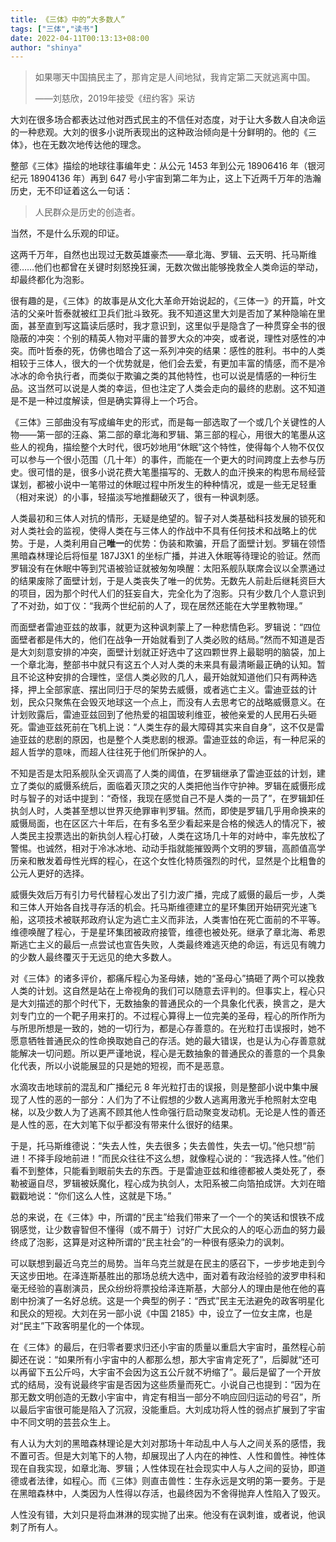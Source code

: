 ```yaml
---
title: 《三体》中的“大多数人”
tags: ["三体","读书"]
date: 2022-04-11T00:13:13+08:00
author: "shinya"
---
```


> 如果哪天中国搞民主了，那肯定是人间地狱，我肯定第二天就逃离中国。
> 
> ——刘慈欣，2019年接受《纽约客》采访

大刘在很多场合都表达过他对西式民主的不信任对态度，对于让大多数人自决命运的一种悲观。大刘的很多小说所表现出的这种政治倾向是十分鲜明的。他的《三体》，也在无数次地传达他的理念。

整部《三体》描绘的地球往事编年史：从公元 1453 年到公元 18906416 年（银河纪元 18904136 年）再到 647 号小宇宙到第二年为止，这上下近两千万年的浩瀚历史，无不印证着这么一句话：

> 人民群众是历史的创造者。

当然，不是什么乐观的印证。

这两千万年，自然也出现过无数英雄豪杰——章北海、罗辑、云天明、托马斯维德……他们也都曾在关键时刻怒挽狂澜，无数次做出能够挽救全人类命运的举动，却最终都化为泡影。

很有趣的是，《三体》的故事是从文化大革命开始说起的，《三体一》的开篇，叶文洁的父亲叶哲泰就被红卫兵们批斗致死。我不知道这里大刘是否加了某种隐喻在里面，甚至直到写这篇读后感时，我才意识到，这里似乎是隐含了一种贯穿全书的很隐蔽的冲突：个别的精英人物对平庸的普罗大众的冲突，或者说，理性对感性的冲突。而叶哲泰的死，仿佛也暗合了这一系列冲突的结果：感性的胜利。书中的人类相较于三体人，很大的一个优势就是，他们会去爱，有更加丰富的情感，而不是冷冰冰的命令执行者，而类似于欺骗之类的其他特性，也可以说是情感的一种衍生品。这当然可以说是人类的幸运，但也注定了人类会走向的最终的悲剧。这不知道是不是一种过度解读，但是确实算得上一个巧合。

《三体》三部曲没有写成编年史的形式，而是每一部选取了一个或几个关键性的人物——第一部的汪淼、第二部的章北海和罗辑、第三部的程心，用很大的笔墨从这些人的视角，描绘整个大时代，很巧妙地用“休眠”这个特性，使得每个人物不仅仅可以参与一个很小范围（几十年）的事件，而能在一个更大的时间跨度上去参与历史。很可惜的是，很多小说花费大笔墨描写的、无数人的血汗换来的构思布局经营谋划，都被小说中一笔带过的休眠过程中所发生的种种情况，或是一些无足轻重（相对来说）的小事，轻描淡写地推翻破灭了，很有一种讽刺感。

人类最初和三体人对抗的情形，无疑是绝望的。智子对人类基础科技发展的锁死和对人类社会的监视，使得人类在与三体人的作战中不具有任何技术和战略上的优势。于是，人类利用自己**唯一**的优势：伪装和欺骗，开启了面壁计划。罗辑在领悟黑暗森林理论后将恒星 187J3X1 的坐标广播，并进入休眠等待理论的验证。然而罗辑没有在休眠中等到咒语被验证就被匆匆唤醒：太阳系舰队联席会议以全票通过的结果废除了面壁计划，于是人类丧失了唯一的优势。无数先人前赴后继耗资巨大的项目，因为那个时代人们的狂妄自大，完全化为了泡影。只有少数几个人意识到了不对劲，如丁仪：“我两个世纪前的人了，现在居然还能在大学里教物理。”

而面壁者雷迪亚兹的故事，就更为这种讽刺蒙上了一种悲情色彩。罗辑说：“四位面壁者都是伟大的，他们在战争一开始就看到了人类必败的结局。”然而不知道是否是大刘刻意安排的冲突，面壁计划就正好选中了这四颗世界上最聪明的脑袋，加上一个章北海，整部书中就只有这五个人对人类的未来具有最清晰最正确的认知。暂且不论这种安排的合理性，坚信人类必败的几人，最开始就知道他们只有两种选择，押上全部家底、摆出同归于尽的架势去威慑，或者逃亡主义。雷迪亚兹的计划，民众只聚焦在会毁灭地球这一个点上，而没有人去思考它的战略威慑意义。在计划败露后，雷迪亚兹回到了他热爱的祖国玻利维亚，被他亲爱的人民用石头砸死。雷迪亚兹死前在飞机上说：“人类生存的最大障碍其实来自自身”，这不仅是雷迪亚兹的悲剧的原因，也是整个人类悲剧的根源。雷迪亚兹的命运，有一种尼采的超人哲学的意味，而超人往往死于他们所保护的人。

不知是否是太阳系舰队全灭调高了人类的阈值，在罗辑继承了雷迪亚兹的计划，建立了类似的威慑系统后，面临着灭顶之灾的人类把他当作守护神。罗辑在威慑形成时与智子的对话中提到：“奇怪，我现在感觉自己不是人类的一员了”，在罗辑卸任执剑人时，人类甚至想以世界灭绝罪审判罗辑。然而，即使是罗辑几乎用命换来的威慑局面，也在区区六十年后，在有多名至少看起来是合格的候选人的情况下，被人类民主投票选出的新执剑人程心打破，人类在这场几十年的对峙中，率先放松了警惕。也诚然，相对于冷冰冰地、动动手指就能摧毁两个文明的罗辑，高颜值高学历亲和散发着母性光辉的程心，在这个女性化特质强烈的时代，显然是个比粗鲁的公元人更好的选择。

威慑失效后万有引力号代替程心发出了引力波广播，完成了威慑的最后一步，人类和三体人开始各自找寻存活的机会。托马斯维德建立的星环集团开始研究光速飞船，这项技术被联邦政府认定为逃亡主义而非法，人类害怕在死亡面前的不平等。维德唤醒了程心，于是星环集团被政府接管，维德也被处死。继承了章北海、希恩斯逃亡主义的最后一点尝试也宣告失败，人类最终难逃灭绝的命运，有远见有魄力的少数人最终覆灭于无远见的绝大多数人。

对《三体》的诸多评价，都痛斥程心为圣母婊，她的“圣母心”搞砸了两个可以挽救人类的计划。这自然是站在上帝视角的我们可以随意去评判的。但事实上，程心只是大刘描述的那个时代下，无数抽象的普通民众的一个具象化代表，换言之，是大刘专门立的一个靶子用来打的。不过程心算得上一位完美的圣母，程心的所作所为与所思所想是一致的，她的一切行为，都是心存善意的。在光粒打击误报时，她不愿意牺牲普通民众的性命换取她自己的存活。她的最大错误，也是认为心存善意就能解决一切问题。所以更严谨地说，程心是无数抽象的普通民众的善意的一个具象化代表，所以小说能展显的只是她的短视，而不是恶意。

水滴攻击地球前的混乱和广播纪元 8 年光粒打击的误报，则是整部小说中集中展现了人性的恶的一部分：人们为了不让假想的少数人逃离用激光手枪照射太空电梯，以及少数人为了逃离不顾其他人性命强行启动聚变发动机。无论是人性的善还是人性的恶，在大刘笔下似乎都没有带来什么很好的结果。

于是，托马斯维德说：“失去人性，失去很多；失去兽性，失去一切。”他只想“前进！不择手段地前进！”而民众往往不这么想，就像程心说的：“我选择人性。”他们看不到整体，只能看到眼前失去的东西。于是雷迪亚兹和维德都被人类处死了，泰勒被逼自尽，罗辑被妖魔化，程心成为执剑人，太阳系被二向箔拍成饼。大刘在暗戳戳地说：“你们这么人性，这就是下场。”

总的来说，在《三体》中，所谓的“民主”给我们带来了一个一个的笑话和恨铁不成钢感觉，让少数睿智但不懂得（或不屑于）讨好广大民众的人的呕心沥血的努力最终成了泡影，这算是对这种所谓的“民主社会”的一种很有感染力的讽刺。

可以联想到最近乌克兰的局势。当年乌克兰就是在民主的感召下，一步步地走到今天这步田地。在泽连斯基胜出的那场总统大选中，面对着有政治经验的波罗申科和毫无经验的喜剧演员，民众纷纷将票投给泽连斯基，大部分人的理由是他在他的喜剧中扮演了一名好总统。这是一个典型的例子：“西式”民主无法避免的政客明星化和民众的短视。大刘在另一部小说《中国 2185》中，设立了一位女主席，也是对“民主”下政客明星化的一个体现。

在《三体》的最后，在归零者要求归还小宇宙的质量以重启大宇宙时，虽然程心前脚还在说：“如果所有小宇宙中的人都那么想，那大宇宙肯定死了”，后脚就“还可以再留下五公斤吗，大宇宙不会因为这五公斤就不坍缩了”。最后是留了一个开放式的结局，没有说最终宇宙是否因为这些质量而死亡。小说自己也提到：“因为在那无数文明创造的无数小宇宙中，肯定有相当一部分不响应回归运动的号召”，所以最后宇宙很可能是陷入了沉寂，没能重启。大刘成功将人性的弱点扩展到了宇宙中不同文明的芸芸众生上。

有人认为大刘的黑暗森林理论是大刘对那场十年动乱中人与人之间关系的感悟，我不置可否。但是大刘笔下的人物，却展现出了人内在的神性、人性和兽性。神性体现在自我实现，如章北海、罗辑；人性体现在社会现实中人与人之间的妥协，即道德或者法律，如程心。而《三体》则直击兽性：生存永远是文明的第一要务。于是在黑暗森林中，人类因为人性得以存活，也最终因为不舍得抛弃人性陷入了毁灭。

人性没有错，大刘只是将血淋淋的现实抛了出来。他没有在讽刺谁，或者说，他讽刺了所有人。